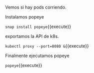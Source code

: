 Vemos si hay pods corriendo.


Instalamos popeye

`snap install popeye`{{execute}}

exportamos la API de k8s.

` kubectl proxy --port=8080 & `{{execute}}

Finalmente ejecutamos popeye

`popeye`{{execute}}





